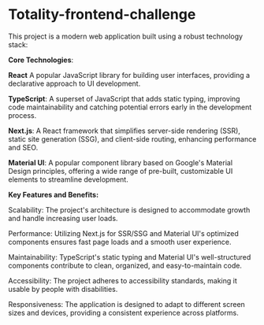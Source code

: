 # Totality-frontend-challenge
This project is a modern web application built using a robust technology stack:

**Core Technologies**:

**React** A popular JavaScript library for building user interfaces, providing a declarative approach to UI development.


**TypeScript**: A superset of JavaScript that adds static typing, improving code maintainability and catching potential errors early in the development process.


**Next.js**: A React framework that simplifies server-side rendering (SSR), static site generation (SSG), and client-side routing, enhancing performance and SEO.


**Material UI**: A popular component library based on Google's Material Design principles, offering a wide range of pre-built, customizable UI elements to streamline development.


**Key Features and Benefits:**

Scalability: The project's architecture is designed to accommodate growth and handle increasing user loads.


Performance: Utilizing Next.js for SSR/SSG and Material UI's optimized components ensures fast page loads and a smooth user experience.


Maintainability: TypeScript's static typing and Material UI's well-structured components contribute to clean, organized, and easy-to-maintain code.


Accessibility: The project adheres to accessibility standards, making it usable by people with disabilities.


Responsiveness: The application is designed to adapt to different screen sizes and devices, providing a consistent experience across platforms.
